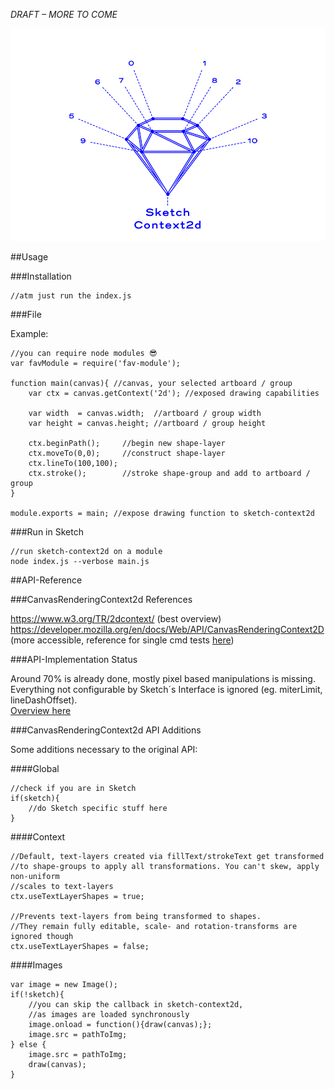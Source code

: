 *DRAFT – MORE TO COME* 

![](./assets/cover-00.jpg)


##Usage

###Installation
```
//atm just run the index.js
```

###File

Example:
```
//you can require node modules 😎
var favModule = require('fav-module');

function main(canvas){ //canvas, your selected artboard / group
    var ctx = canvas.getContext('2d'); //exposed drawing capabilities

    var width  = canvas.width;  //artboard / group width
    var height = canvas.height; //artboard / group height

    ctx.beginPath();     //begin new shape-layer
    ctx.moveTo(0,0);     //construct shape-layer
    ctx.lineTo(100,100);
    ctx.stroke();        //stroke shape-group and add to artboard / group
}

module.exports = main; //expose drawing function to sketch-context2d
```

###Run in Sketch

```
//run sketch-context2d on a module
node index.js --verbose main.js
```

##API-Reference

###CanvasRenderingContext2d References

https://www.w3.org/TR/2dcontext/ 
(best overview)
https://developer.mozilla.org/en/docs/Web/API/CanvasRenderingContext2D  
(more accessible, reference for single cmd tests [here](./test/CanvasRenderingContext2d-API))

###API-Implementation Status

Around 70% is already done, mostly pixel based manipulations is missing. Everything not configurable by Sketch´s Interface is ignored (eg. miterLimit, lineDashOffset).  
[Overview here](./test/CanvasRenderingContext2d-API/SUMMARY.md)

###CanvasRenderingContext2d API Additions

Some additions necessary to the original API:

####Global

```
//check if you are in Sketch
if(sketch){
    //do Sketch specific stuff here
}
```

####Context

```
//Default, text-layers created via fillText/strokeText get transformed 
//to shape-groups to apply all transformations. You can't skew, apply non-uniform
//scales to text-layers
ctx.useTextLayerShapes = true;

//Prevents text-layers from being transformed to shapes. 
//They remain fully editable, scale- and rotation-transforms are ignored though
ctx.useTextLayerShapes = false;
```

####Images

```
var image = new Image();
if(!sketch){
    //you can skip the callback in sketch-context2d, 
    //as images are loaded synchronously
    image.onload = function(){draw(canvas);};
    image.src = pathToImg;
} else {
    image.src = pathToImg;
    draw(canvas);
} 
```
